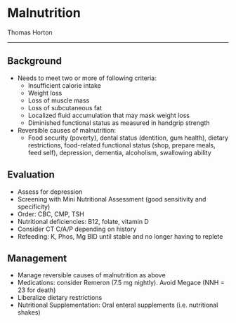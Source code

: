 # Malnutrition

Thomas Horton

---

## Background

- Needs to meet two or more of following criteria:
    - Insufficient calorie intake
    - Weight loss
    - Loss of muscle mass
    - Loss of subcutaneous fat
    - Localized fluid accumulation that may mask weight loss
    - Diminished functional status as measured in handgrip strength
- Reversible causes of malnutrition:
    - Food security (poverty), dental status (dentition, gum health),
    dietary restrictions, food-related functional status (shop, prepare
    meals, feed self), depression, dementia, alcoholism, swallowing
    ability

## Evaluation

- Assess for depression
- Screening with Mini Nutritional Assessment (good sensitivity and
    specificity)
- Order: CBC, CMP, TSH
- Nutritional deficiencies: B12, folate, vitamin D
- Consider CT C/A/P depending on history
- Refeeding: K, Phos, Mg BID until stable and no longer having to
    replete

## Management

- Manage reversible causes of malnutrition as above
- Medications: consider Remeron (7.5 mg nightly). Avoid Megace (NNH =
    23 for death)
- Liberalize dietary restrictions
- Nutritional Supplementation: Oral enteral supplements (i.e.
    nutritional shakes)

